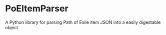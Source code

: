 # PoEItemParser
A Python library for parsing Path of Exile item JSON into a easily digestable object
